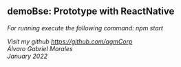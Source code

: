 ## demoBse: Prototype with ReactNative

_For running execute the following command: npm start_

_Visit my github https://github.com/agmCorp_  
_Álvaro Gabriel Morales_  
_January 2022_
